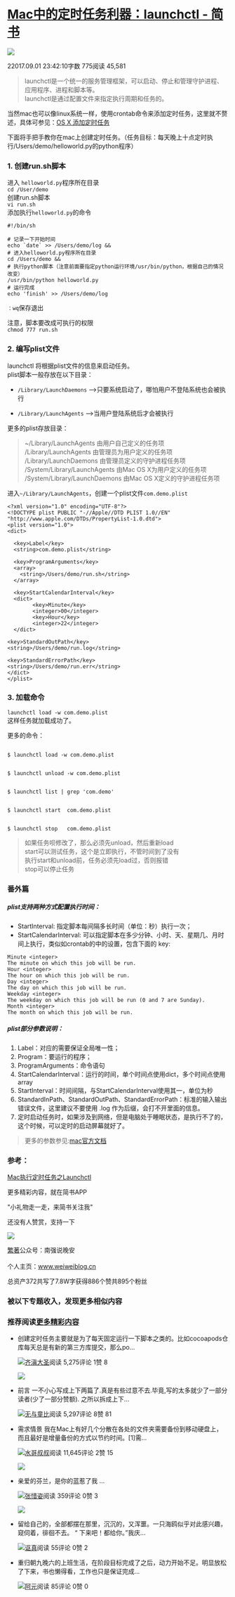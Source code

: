 # [Mac中的定时任务利器：launchctl - 简书](https://www.jianshu.com/p/4addd9b455f2)

[![](https://cdn2.jianshu.io/assets/default_avatar/14-0651acff782e7a18653d7530d6b27661.jpg)](https://www.jianshu.com/u/67eb7ed414d3)

22017.09.01 23:42:10字数 775阅读 45,581

> launchctl是一个统一的服务管理框架，可以启动、停止和管理守护进程、应用程序、进程和脚本等。  
> launchctl是通过配置文件来指定执行周期和任务的。

当然mac也可以像linux系统一样，使用crontab命令来添加定时任务，这里就不赘述，具体可参见：[OS X 添加定时任务](https://link.jianshu.com/?t=http://codingpub.github.io/2016/10/27/OS-X-%E6%B7%BB%E5%8A%A0%E5%AE%9A%E6%97%B6%E4%BB%BB%E5%8A%A1/)

下面将手把手教你在mac上创建定时任务。（任务目标：每天晚上十点定时执行/Users/demo/helloworld.py的python程序）

### 1\. 创建run.sh脚本

进入 `helloworld.py`程序所在目录  
`cd /User/demo`  
创建run.sh脚本  
`vi run.sh`  
添加执行`helloworld.py`的命令

```
#!/bin/sh

# 记录一下开始时间
echo `date` >> /Users/demo/log &&
# 进入helloworld.py程序所在目录
cd /Users/demo &&
# 执行python脚本（注意前面要指定python运行环境/usr/bin/python，根据自己的情况改变）
/usr/bin/python helloworld.py
# 运行完成
echo 'finish' >> /Users/demo/log
```

`：wq`保存退出

注意，脚本要改成可执行的权限  
`chmod 777 run.sh`

### 2\. 编写plist文件

launchctl 将根据plist文件的信息来启动任务。  
plist脚本一般存放在以下目录：

-   `/Library/LaunchDaemons` -->只要系统启动了，哪怕用户不登陆系统也会被执行
    
-   `/Library/LaunchAgents` -->当用户登陆系统后才会被执行
    

更多的plist存放目录：

> ~/Library/LaunchAgents 由用户自己定义的任务项  
> /Library/LaunchAgents 由管理员为用户定义的任务项  
> /Library/LaunchDaemons 由管理员定义的守护进程任务项  
> /System/Library/LaunchAgents 由Mac OS X为用户定义的任务项  
> /System/Library/LaunchDaemons 由Mac OS X定义的守护进程任务项

进入`~/Library/LaunchAgents`，创建一个plist文件`com.demo.plist`

```
<?xml version="1.0" encoding="UTF-8"?>
<!DOCTYPE plist PUBLIC "-//Apple//DTD PLIST 1.0//EN" "http://www.apple.com/DTDs/PropertyList-1.0.dtd">
<plist version="1.0">
<dict>
  
  <key>Label</key>
  <string>com.demo.plist</string>
  
  <key>ProgramArguments</key>
  <array>
    <string>/Users/demo/run.sh</string>
  </array>
  
  <key>StartCalendarInterval</key>
  <dict>
        <key>Minute</key>
        <integer>00</integer>
        <key>Hour</key>
        <integer>22</integer>
  </dict>

<key>StandardOutPath</key>
<string>/Users/demo/run.log</string>

<key>StandardErrorPath</key>
<string>/Users/demo/run.err</string>
</dict>
</plist>
```

### 3\. 加载命令

`launchctl load -w com.demo.plist`  
这样任务就加载成功了。

更多的命令：

```

$ launchctl load -w com.demo.plist


$ launchctl unload -w com.demo.plist


$ launchctl list | grep 'com.demo'


$ launchctl start  com.demo.plist


$ launchctl stop   com.demo.plist
```

> 如果任务呗修改了，那么必须先unload，然后重新load  
> start可以测试任务，这个是立即执行，不管时间到了没有  
> 执行start和unload前，任务必须先load过，否则报错  
> stop可以停止任务

### 番外篇

##### plist支持两种方式配置执行时间：

-   StartInterval: 指定脚本每间隔多长时间（单位：秒）执行一次；
-   StartCalendarInterval: 可以指定脚本在多少分钟、小时、天、星期几、月时间上执行，类似如crontab的中的设置，包含下面的 key:

```
Minute <integer>
The minute on which this job will be run.
Hour <integer>
The hour on which this job will be run.
Day <integer>
The day on which this job will be run.
Weekday <integer>
The weekday on which this job will be run (0 and 7 are Sunday).
Month <integer>
The month on which this job will be run.
```

##### plist部分参数说明：

1.  Label：对应的需要保证全局唯一性；
2.  Program：要运行的程序；
3.  ProgramArguments：命令语句
4.  StartCalendarInterval：运行的时间，单个时间点使用dict，多个时间点使用 array <dict>
5.  StartInterval：时间间隔，与StartCalendarInterval使用其一，单位为秒
6.  StandardInPath、StandardOutPath、StandardErrorPath：标准的输入输出错误文件，这里建议不要使用 .log 作为后缀，会打不开里面的信息。
7.  定时启动任务时，如果涉及到网络，但是电脑处于睡眠状态，是执行不了的，这个时候，可以定时的启动屏幕就好了。

> 更多的参数参见:[mac官方文档](https://link.jianshu.com/?t=https://developer.apple.com/legacy/library/documentation/Darwin/Reference/ManPages/man5/launchd.plist.5.html)

### 参考：

[Mac执行定时任务之Launchctl](https://link.jianshu.com/?t=http://blog.csdn.net/u012390519/article/details/74542042)

更多精彩内容，就在简书APP

"小礼物走一走，来简书关注我"

还没有人赞赏，支持一下

[![  ](https://cdn2.jianshu.io/assets/default_avatar/14-0651acff782e7a18653d7530d6b27661.jpg)](https://www.jianshu.com/u/67eb7ed414d3)

[繁著](https://www.jianshu.com/u/67eb7ed414d3 "繁著")公众号：南强说晚安<br><br>个人主页：www.weiweiblog.cn

总资产372共写了7.8W字获得886个赞共895个粉丝

### 被以下专题收入，发现更多相似内容

### 推荐阅读[更多精彩内容](https://www.jianshu.com/)

-   创建定时任务主要就是为了每天固定运行一下脚本之类的。比如cocoapods仓库每天总是有新的第三方库提交，那么po...
    
    [![](https://upload.jianshu.io/users/upload_avatars/101810/0fae68c108ca.png?imageMogr2/auto-orient/strip|imageView2/1/w/48/h/48/format/png)齐滇大圣](https://www.jianshu.com/u/9b722b9acb00)阅读 5,275评论 1赞 8
    
    [![](https://upload-images.jianshu.io/upload_images/101810-515a6ea52a715284.png?imageMogr2/auto-orient/strip|imageView2/1/w/300/h/240/format/png)](https://www.jianshu.com/p/a7db52965545)
-   前言 一不小心写成上下两篇了.真是有些过意不去.毕竟,写的太多就少了一部分读者(少了一部分赞额). 之所以拆成上下...
    
    [![](https://cdn2.jianshu.io/assets/default_avatar/6-fd30f34c8641f6f32f5494df5d6b8f3c.jpg)无与童比](https://www.jianshu.com/u/9a7e0b9da317)阅读 5,297评论 8赞 81
    

-   需求情景 我在Mac上有好几个分散在各处的文件夹需要备份到移动硬盘上，而且最好是增量备份的方式以节约时间。\[1\]需...
    
    [![](https://cdn2.jianshu.io/assets/default_avatar/1-04bbeead395d74921af6a4e8214b4f61.jpg)水哥叔叔](https://www.jianshu.com/u/a508c9751b83)阅读 11,645评论 2赞 15
    
    [![](https://upload-images.jianshu.io/upload_images/803494-381a8ad8ff19fc57.png?imageMogr2/auto-orient/strip|imageView2/1/w/300/h/240/format/png)](https://www.jianshu.com/p/40a5c07908cb)
-   亲爱的芬兰，是你的蓝惹了我 ...
    
    [![](https://cdn2.jianshu.io/assets/default_avatar/14-0651acff782e7a18653d7530d6b27661.jpg)张惜姿](https://www.jianshu.com/u/d9b3bc04ab5e)阅读 359评论 0赞 3
    
    [![](https://upload-images.jianshu.io/upload_images/7283252-c1e1deb8ef2ca0dc.png?imageMogr2/auto-orient/strip|imageView2/1/w/300/h/240/format/png)](https://www.jianshu.com/p/8fd09d4c05ae)
-   留给自己的，全部都摆在那里，沉沉的，又浑噩。一只海鸥似乎对此感兴趣，窥伺着，徘徊不去。 “ 下来吧！都给你。”我庆...
    
    [![](https://cdn2.jianshu.io/assets/default_avatar/14-0651acff782e7a18653d7530d6b27661.jpg)讴真](https://www.jianshu.com/u/8df9f443517f)阅读 55评论 0赞 2
    
-   重归朝九晚六的上班生活，在阶段目标完成了之后，动力开始不足。明显放松了下来，书也懒得看，工作也只是保证完成...
    
    [![](https://upload.jianshu.io/users/upload_avatars/416900/1af8b8993976.jpg?imageMogr2/auto-orient/strip|imageView2/1/w/48/h/48/format/jpg)阿元](https://www.jianshu.com/u/8738e45d0a5b)阅读 85评论 0赞 0
